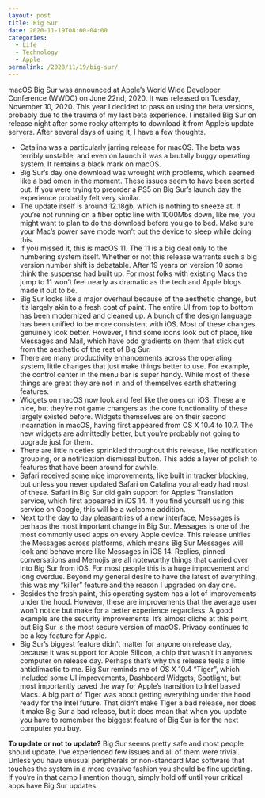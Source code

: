 ```yaml
---
layout: post
title: Big Sur
date: 2020-11-19T08:00-04:00
categories:
  - Life
  - Technology
  - Apple
permalink: /2020/11/19/big-sur/
---
```


macOS Big Sur was announced at Apple’s World Wide Developer Conference (WWDC) on June 22nd, 2020. It was released on Tuesday, November 10, 2020. This year I decided to pass on using the beta versions, probably due to the trauma of my last beta experience. I installed Big Sur on release night after some rocky attempts to download it from Apple’s update servers. After several days of using it, I have a few thoughts.

<!-- excerpt -->

- Catalina was a particularly jarring release for macOS. The beta was terribly unstable, and even on launch it was a brutally buggy operating system. It remains a black mark on macOS.
- Big Sur’s day one download was wrought with problems, which seemed like a bad omen in the moment. These issues seem to have been sorted out. If you were trying to preorder a PS5 on Big Sur’s launch day the experience probably felt very similar.
- The update itself is around 12.18gb, which is nothing to sneeze at. If you’re not running on a fiber optic line with 1000Mbs down, like me, you might want to plan to do the download before you go to bed. Make sure your Mac’s power save mode won’t put the device to sleep while doing this.
- If you missed it, this is macOS 11. The 11 is a big deal only to the numbering system itself. Whether or not this release warrants such a big version number shift is debatable. After 19 years on version 10 some think the suspense had built up. For most folks with existing Macs the jump to 11 won’t feel nearly as dramatic as the tech and Apple blogs made it out to be.
- Big Sur looks like a major overhaul because of the aesthetic change, but it’s largely akin to a fresh coat of paint. The entire UI from top to bottom has been modernized and cleaned up. A bunch of the design language has been unified to be more consistent with iOS. Most of these changes genuinely look better. However, I find some icons look out of place, like Messages and Mail, which have odd gradients on them that stick out from the aesthetic of the rest of Big Sur.
- There are many productivity enhancements across the operating system, little changes that just make things better to use. For example, the control center in the menu bar is super handy. While most of these things are great they are not in and of themselves earth shattering features.
- Widgets on macOS now look and feel like the ones on iOS. These are nice, but they’re not game changers as the core functionality of these largely existed before. Widgets themselves are on their second incarnation in macOS, having first appeared from OS X 10.4 to 10.7. The new widgets are admittedly better, but you’re probably not going to upgrade just for them.
- There are little niceties sprinkled throughout this release, like notification grouping, or a notification dismissal button. This adds a layer of polish to features that have been around for awhile.
- Safari received some nice improvements, like built in tracker blocking, but unless you never updated Safari on Catalina you already had most of these. Safari in Big Sur did gain support for Apple’s Translation service, which first appeared in iOS 14. If you find yourself using this service on Google, this will be a welcome addition.
- Next to the day to day pleasantries of a new interface, Messages is perhaps the most important change in Big Sur. Messages is one of the most commonly used apps on every Apple device. This release unifies the Messages across platforms, which means Big Sur Messages will look and behave more like Messages in iOS 14. Replies, pinned conversations and Memojis are all noteworthy things that carried over into Big Sur from iOS. For most people this is a huge improvement and long overdue. Beyond my general desire to have the latest of everything, this was my “killer” feature and the reason I upgraded on day one.
- Besides the fresh paint, this operating system has a lot of improvements under the hood. However, these are improvements that the average user won’t notice but make for a better experience regardless. A good example are the security improvements. It’s almost cliche at this point, but Big Sur is the most secure version of macOS. Privacy continues to be a key feature for Apple.
- Big Sur’s biggest feature didn’t matter for anyone on release day, because it was support for Apple Silicon, a chip that wasn’t in anyone’s computer on release day. Perhaps that’s why this release feels a little anticlimactic to me. Big Sur reminds me of  OS X 10.4 “Tiger”, which included some UI improvements, Dashboard Widgets, Spotlight, but most importantly paved the way for Apple’s transition to Intel based Macs. A big part of Tiger was about getting everything under the hood ready for the Intel future. That didn’t make Tiger a bad release, nor does it make Big Sur a bad release, but it does mean that when you update you have to remember the biggest feature of Big Sur is for the next computer you buy.

**To update or not to update?** Big Sur seems pretty safe and most people should update. I’ve experienced few issues and all of them were trivial. Unless you have unusual peripherals or non-standard Mac software that touches the system in a more evasive fashion you should be fine updating. If you’re in that camp I mention though, simply hold off until your critical apps have Big Sur updates.